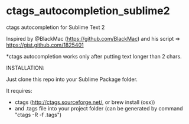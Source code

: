 ctags_autocompletion_sublime2
=============================

ctags autocompletion for Sublime Text 2

Inspired by @BlackMac (https://github.com/BlackMac) and his script => https://gist.github.com/1825401

*ctags autocompletion works only after putting text longer than 2 chars.

INSTALLATION:

Just clone this repo into your Sublime Package folder.

It requires:
- ctags (http://ctags.sourceforge.net/, or brew install (osx))
- and .tags file into your project folder (can be generated by command "ctags -R -f .tags")

